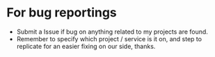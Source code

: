 # For bug reportings
- Submit a Issue if bug on anything related to my projects are found.
- Remember to specify which project / service is it on, and step to replicate for an easier fixing on our side, thanks.

